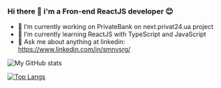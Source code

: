 ### Hi there 👋 i'm a Fron-end ReactJS developer 😊


- 🔭 I’m currently working on PrivateBank on next.privat24.ua project
- 🌱 I’m currently learning ReactJS with TypeScript and JavaScript
- 💬 Ask me about anything at linkedin: https://www.linkedin.com/in/smnvsrg/

![My GitHub stats](https://github-readme-stats.vercel.app/api?username=dp120291ssv&show_icons=true&theme=dracula)


[![Top Langs](https://github-readme-stats.vercel.app/api/top-langs/?username=dp120291ssv&layout=compact&text_color=daf7dc&bg_color=151515)](https://github.com/dp120291ssv/dp120291ssv)

